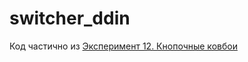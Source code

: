 # switcher_ddin

Код частично из [Эксперимент 12. Кнопочные ковбои](http://wiki.amperka.ru/%D0%BA%D0%BE%D0%BD%D1%81%D0%BF%D0%B5%D0%BA%D1%82-arduino:%D0%BA%D0%BD%D0%BE%D0%BF%D0%BE%D1%87%D0%BD%D1%8B%D0%B5-%D0%BA%D0%BE%D0%B2%D0%B1%D0%BE%D0%B8)
